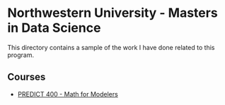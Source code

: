 # Northwestern University - Masters in Data Science

This directory contains a sample of the work I have done related to this program. 

## Courses
- [PREDICT 400 - Math for Modelers](https://github.com/alanrkessler/AK-Snippets/tree/master/Lift%20Charts)
